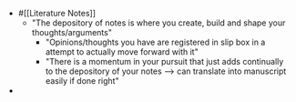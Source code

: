 - #[[Literature Notes]]
    - "The depository of notes is where you create, build and shape your thoughts/arguments"
        - "Opinions/thoughts you have are registered in slip box in a attempt to actually move forward with it"
        - "There is a momentum in your pursuit that just adds continually to the depository of your notes --> can translate into manuscript easily if done right"
- 
